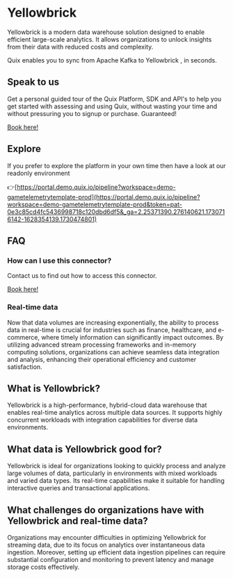 <!--[tech-name]-->
# Yellowbrick

<!--[blurb-about-tech]-->
Yellowbrick is a modern data warehouse solution designed to enable efficient large-scale analytics. It allows organizations to unlock insights from their data with reduced costs and complexity.

Quix enables you to sync from Apache Kafka <span id="to_or_from">to</span> <span id="techname">Yellowbrick</span> , in seconds.

## Speak to us

Get a personal guided tour of the Quix Platform, SDK and API's to help you get started with assessing and using Quix, without wasting your time and without pressuring you to signup or purchase. Guaranteed!

[Book here!](https://quix.io/book-a-demo)


## Explore

If you prefer to explore the platform in your own time then have a look at our readonly environment

👉[https://portal.demo.quix.io/pipeline?workspace=demo-gametelemetrytemplate-prod](https://portal.demo.quix.io/pipeline?workspace=demo-gametelemetrytemplate-prod&token=pat-0e3c85cd4fc5436998718c120dbd6df5&_ga=2.25371390.276140621.1730716142-1628354139.1730474801)


## FAQ 

### How can I use this connector?

Contact us to find out how to access this connector.

[Book here!](https://quix.io/book-a-demo)

### Real-time data

Now that data volumes are increasing exponentially, the ability to process data in real-time is crucial for industries such as finance, healthcare, and e-commerce, where timely information can significantly impact outcomes. By utilizing advanced stream processing frameworks and in-memory computing solutions, organizations can achieve seamless data integration and analysis, enhancing their operational efficiency and customer satisfaction.

## What is <span id="techname">Yellowbrick</span>?

<!--[tech-seo-text]-->
Yellowbrick is a high-performance, hybrid-cloud data warehouse that enables real-time analytics across multiple data sources. It supports highly concurrent workloads with integration capabilities for diverse data environments.

## What data is <span id="techname">Yellowbrick</span> good for?

<!--[tech-data-seo-text]-->
Yellowbrick is ideal for organizations looking to quickly process and analyze large volumes of data, particularly in environments with mixed workloads and varied data types. Its real-time capabilities make it suitable for handling interactive queries and transactional applications.

## What challenges do organizations have with <span id="techname">Yellowbrick</span> and real-time data?

<!--[tech-challenges-seo-text]-->
Organizations may encounter difficulties in optimizing Yellowbrick for streaming data, due to its focus on analytics over instantaneous data ingestion. Moreover, setting up efficient data ingestion pipelines can require substantial configuration and monitoring to prevent latency and manage storage costs effectively.